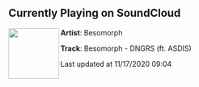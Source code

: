 ## Currently Playing on SoundCloud

[<img align="left" width="100" src="https://i1.sndcdn.com/artworks-dTALU2KUl9VnXEpI-Tdd0fQ-t50x50.jpg">](https://soundcloud.com/besomorph/dngrs)

**Artist**: Besomorph 

**Track**: Besomorph - DNGRS (ft. ASDIS)

Last updated at 11/17/2020 09:04
